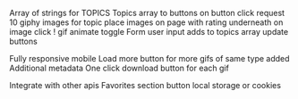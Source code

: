 Array of strings for TOPICS
Topics array to buttons
on button click
    request 10 giphy images for topic
    place images on page
        with rating underneath
on image click
    ! gif animate toggle
Form
    user input
        adds to topics array
        update buttons

Fully responsive mobile
Load more button for more gifs of same type added
Additional metadata
One click download button for each gif

Integrate with other apis
Favorites section button
    local storage or cookies